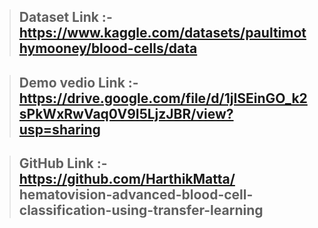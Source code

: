 > ## Dataset Link :- https://www.kaggle.com/datasets/paultimothymooney/blood-cells/data


> ## Demo vedio Link :-https://drive.google.com/file/d/1jISEinGO_k2sPkWxRwVaq0V9I5LjzJBR/view?usp=sharing

> ## GitHub Link :- https://github.com/HarthikMatta/      hematovision-advanced-blood-cell-classification-using-transfer-learning